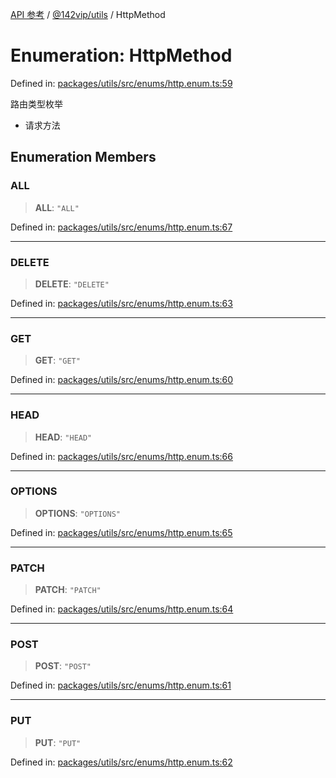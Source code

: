 [API 参考](../../../index.md) / [@142vip/utils](../index.md) / HttpMethod

# Enumeration: HttpMethod

Defined in: [packages/utils/src/enums/http.enum.ts:59](https://github.com/142vip/core-x/blob/15d5bc9ef4bece78c0e60bdf074a2d245f625100/packages/utils/src/enums/http.enum.ts#L59)

路由类型枚举
- 请求方法

## Enumeration Members

### ALL

> **ALL**: `"ALL"`

Defined in: [packages/utils/src/enums/http.enum.ts:67](https://github.com/142vip/core-x/blob/15d5bc9ef4bece78c0e60bdf074a2d245f625100/packages/utils/src/enums/http.enum.ts#L67)

***

### DELETE

> **DELETE**: `"DELETE"`

Defined in: [packages/utils/src/enums/http.enum.ts:63](https://github.com/142vip/core-x/blob/15d5bc9ef4bece78c0e60bdf074a2d245f625100/packages/utils/src/enums/http.enum.ts#L63)

***

### GET

> **GET**: `"GET"`

Defined in: [packages/utils/src/enums/http.enum.ts:60](https://github.com/142vip/core-x/blob/15d5bc9ef4bece78c0e60bdf074a2d245f625100/packages/utils/src/enums/http.enum.ts#L60)

***

### HEAD

> **HEAD**: `"HEAD"`

Defined in: [packages/utils/src/enums/http.enum.ts:66](https://github.com/142vip/core-x/blob/15d5bc9ef4bece78c0e60bdf074a2d245f625100/packages/utils/src/enums/http.enum.ts#L66)

***

### OPTIONS

> **OPTIONS**: `"OPTIONS"`

Defined in: [packages/utils/src/enums/http.enum.ts:65](https://github.com/142vip/core-x/blob/15d5bc9ef4bece78c0e60bdf074a2d245f625100/packages/utils/src/enums/http.enum.ts#L65)

***

### PATCH

> **PATCH**: `"PATCH"`

Defined in: [packages/utils/src/enums/http.enum.ts:64](https://github.com/142vip/core-x/blob/15d5bc9ef4bece78c0e60bdf074a2d245f625100/packages/utils/src/enums/http.enum.ts#L64)

***

### POST

> **POST**: `"POST"`

Defined in: [packages/utils/src/enums/http.enum.ts:61](https://github.com/142vip/core-x/blob/15d5bc9ef4bece78c0e60bdf074a2d245f625100/packages/utils/src/enums/http.enum.ts#L61)

***

### PUT

> **PUT**: `"PUT"`

Defined in: [packages/utils/src/enums/http.enum.ts:62](https://github.com/142vip/core-x/blob/15d5bc9ef4bece78c0e60bdf074a2d245f625100/packages/utils/src/enums/http.enum.ts#L62)

